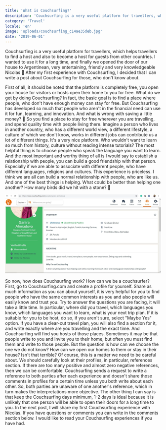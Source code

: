 ```yaml
---
title: 'What is Couchsurfing?'
description: 'Couchsurfing is a very useful platform for travellers, which helps travellers to find a host and also to become a host for guests from other countries'
category: 'Travel'
locale: 'en'
image: 'uploads/couchsurfing_c14ae35deb.jpg'
date: '2019-06-01'
---
```


Couchsurfing is a very useful platform for travellers, which helps travellers to find a host and also to become a host for guests from other countries. I wanted to use it for a long time, and finally we opened the door of our house to Argentinean, very entertaining, friendly and very knowledgeable Nicolas 🙂 After my first experience with Couchsurfing, I decided that I can write a post about Couchsurfing for those, who don't know about.

First of all, it should be noted that the platform is completely free, you open your house for visitors or hosts open their home to you for free. What do we get by doing Couchsurfing? In fact, the basic goal is to find a place where people, who don't have enough money can stay for free. But Couchsurfing has developed so much that people who aren't in the financial need can use it for fun, learning, and innovation. And what is wrong with saving a little money? 🙂 So you find a place to stay for free wherever you are travelling, and spend quality time with people living there. Imagine a person who lives in another country, who has a different world view, a different lifestyle, a culture of which we don't know, works in different jobs can contribute us a lot of different things. It's a very nice platform. Who wouldn't want to learn so much from history, culture without reading intense tutorials? The most helpful thing is to choose people who speak the language you want to learn. And the most important and worthy thing of all is I would say to establish a relationship with people, you can build a good friendship with that person. Especially if we are able to associate with different people, who have different languages, religions and cultures. This experience is priceless. I think we are all can build a normal relationship with people, who are like us. And one of the best things is helping. What could be better than helping one another? How many birds did we hit with a stone? 🙂

![couchsurfing.jpg](uploads/couchsurfing_c14ae35deb.jpg)

So now, how does Couchsurfing work? How can we be a couchsurfer? First, go to Couchsurfing.com and create a profile for yourself. Share as much information as you can about yourself, it is very helpful for you to find people who have the same common interests as you and also people will easily know and trust you. Try to answer the questions you are facing, it will take a little time. In particular, where did you travel, which languages ​​you know, which languages ​​you want to learn, what is your next trip plan. If it is suitable for you to be host, do so, if you aren't sure, select "Maybe Yes" option. If you have a clear-cut travel plan, you will also find a section for it, and write exactly where are you travelling and the exact time. And Couchsurfing will find you hosts of those places. Sometimes it may be that people write to you and invite you to their home, but often you must find them and write to those people. But the question is how can we choose the one we do not know? How can we open our homes to them or stay in their house? Isn't that terrible? Of course, this is a matter we need to be careful about. We should carefully look at their profiles, in particular, references section. If there are too many positive and almost zero negative references, then we can be comfortable. Couchsurfing sends a request to write a reference to both parties after each experience and doesn't share those comments in profiles for a certain time unless you both write about each other. So, both parties are unaware of one another's reference, which in turn makes the interpretations more objective. The other thing I can say is that keep the Couchsurfing days minimum, 1-2 days is ideal because it is unlikely that one person will be able to open their doors for a long time to you. In the next post, I will share my first Couchsurfing experience with Nicolas. If you have questions or comments you can write in the comments section below.  I would like to read your Couchsurfing experiences if you have had.
